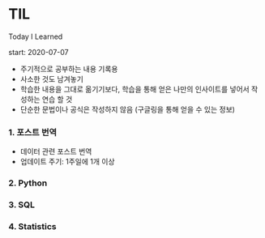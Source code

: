 # TIL
Today I Learned

start: 2020-07-07
- 주기적으로 공부하는 내용 기록용
- 사소한 것도 남겨놓기
- 학습한 내용을 그대로 옮기기보다, 학습을 통해 얻은 나만의 인사이트를 넣어서 작성하는 연습 할 것 
- 단순한 문법이나 공식은 작성하지 않음 (구글링을 통해 얻을 수 있는 정보)

### 1. 포스트 번역
- 데이터 관련 포스트 번역
- 업데이트 주기: 1주일에 1개 이상

### 2. Python

### 3. SQL

### 4. Statistics
